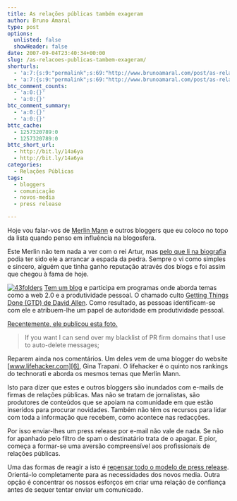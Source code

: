 ```yaml
---
title: As relações públicas também exageram
author: Bruno Amaral
type: post
options:
  unlisted: false
  showHeader: false
date: 2007-09-04T23:40:34+00:00
slug: /as-relacoes-publicas-tambem-exageram/
shorturls:
  - 'a:7:{s:9:"permalink";s:69:"http://www.brunoamaral.com/post/as-relacoes-publicas-tambem-exageram/";s:7:"tinyurl";s:25:"http://tinyurl.com/cravzs";s:4:"isgd";s:17:"http://is.gd/pNZh";s:5:"bitly";s:20:"http://bit.ly/1JV03W";s:5:"snipr";s:22:"http://snipr.com/ewzvv";s:5:"snurl";s:22:"http://snurl.com/ewzvv";s:7:"snipurl";s:24:"http://snipurl.com/ewzvv";}'
  - 'a:7:{s:9:"permalink";s:69:"http://www.brunoamaral.com/post/as-relacoes-publicas-tambem-exageram/";s:7:"tinyurl";s:25:"http://tinyurl.com/cravzs";s:4:"isgd";s:17:"http://is.gd/pNZh";s:5:"bitly";s:20:"http://bit.ly/1JV03W";s:5:"snipr";s:22:"http://snipr.com/ewzvv";s:5:"snurl";s:22:"http://snurl.com/ewzvv";s:7:"snipurl";s:24:"http://snipurl.com/ewzvv";}'
btc_comment_counts:
  - 'a:0:{}'
  - 'a:0:{}'
btc_comment_summary:
  - 'a:0:{}'
  - 'a:0:{}'
bttc_cache:
  - 1257320789:0
  - 1257320789:0
bttc_short_url:
  - http://bit.ly/14a6ya
  - http://bit.ly/14a6ya
categories:
  - Relações Públicas
tags:
  - bloggers
  - comunicação
  - novos-media
  - press release

---
```

Hoje vou falar-vos de [Merlin Mann][1] e outros bloggers que eu coloco no topo da lista quando penso em influência na blogosfera.

Este Merlin não tem nada a ver com o rei Artur, mas [pelo que li na biografia][2] podia ter sido ele a arrancar a espada da pedra. Sempre o vi como simples e sincero, alguém que tinha ganho reputação através dos blogs e foi assim que chegou à fama de hoje.

[<img src="/wp-content/uploads/2007/08/logo-43f-1001.png" alt="43folders" class="left" />][3] [Tem um blog][3] e participa em programas onde aborda temas como a web 2.0 e a produtividade pessoal. O chamado culto [Getting Things Done (GTD) de David Allen][4]. Como resultado, as pessoas identificam-se com ele e atribuem-lhe um papel de autoridade em produtividade pessoal.

[Recentemente, ele publicou esta foto.][5]

<blockquote class="right">
  <p>
    If you want I can send over my blacklist of PR firm domains that I use to auto-delete messages;
  </p>
</blockquote>

Reparem ainda nos comentários. Um deles vem de uma blogger do website [www.lifehacker.com][6], Gina Trapani. O lifehacker é o quinto nos rankings do technorati e aborda os mesmos temas que Merlin Mann.

Isto para dizer que estes e outros bloggers são inundados com e-mails de firmas de relações públicas. Mas não se tratam de jornalistas, são produtores de conteúdos que se apoiam na comunidade em que estão inseridos para procurar novidades. Também não têm os recursos para lidar com toda a informação que recebem, como acontece nas redacções.

Por isso enviar-lhes um press release por e-mail não vale de nada. Se não for apanhado pelo filtro de spam o destinatário trata de o apagar. E pior, começa a formar-se uma aversão compreensível aos profissionais de relações públicas.

Uma das formas de reagir a isto é [repensar todo o modelo de press release][7]. Orientá-lo completamente para as necessidades dos novos media. Outra opção é concentrar os nossos esforços em criar uma relação de confiança antes de sequer tentar enviar um comunicado.

 [1]: http://www.merlinmann.com/
 [2]: http://www.merlinmann.com/bio/
 [3]: http://www.43folders.com/
 [4]: http://www.davidco.com/
 [5]: http://www.flickr.com/photos/merlin/1126157767/
 [6]: http://www.lifehacker.com
 [7]: http://www.copyblogger.com/social-media-press-release/